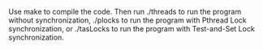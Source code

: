 Use make to compile the code. Then run ./threads to run the program without synchronization, ./plocks to run the program with Pthread Lock synchronization, or ./tasLocks to run the program with Test-and-Set Lock synchronization.
